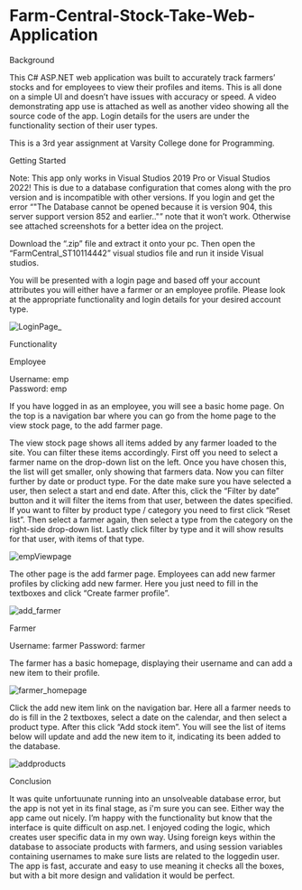 # Farm-Central-Stock-Take-Web-Application

Background

This C# ASP.NET web application was built to accurately track farmers’ stocks and for employees to view their profiles and items. This is all done on a simple UI and doesn’t have issues with accuracy or speed. A video demonstrating app use is attached as well as another video showing all the source code of the app.
Login details for the users are under the functionality section of their user types.

This is a 3rd year assignment at Varsity College done for Programming.

Getting Started

Note: This app only works in Visual Studios 2019 Pro or Visual Studios 2022! This is due to a database configuration that comes along with the pro version and is incompatible with other versions. If you login and get the error “"The Database cannot be opened because it is version 904, this server support version 852 and earlier.."” note that it won’t work.  Otherwise see attached screenshots for a better idea on the project.

Download the “.zip” file and extract it onto your pc. Then open the “FarmCentral_ST10114442” visual studios file and run it inside Visual studios.

You will be presented with a login page and based off your account attributes you will either have a farmer or an employee profile. Please look at the appropriate functionality and login details for your desired account type.

![LoginPage_](https://user-images.githubusercontent.com/101861214/178948707-04f04db7-02d7-4e77-9ead-924770f41834.png)


Functionality 

Employee 

Username: emp	
Password: emp

If you have logged in as an employee, you will see a basic home page. On the top is a navigation bar where you can go from the home page to the view stock page, to the add farmer page.

The view stock page shows all items added by any farmer loaded to the site. You can filter these items accordingly. First off you need to select a farmer name on the drop-down list on the left. Once you have chosen this, the list will get smaller, only showing that farmers data. Now you can filter further by date or product type. For the date make sure you have selected a user, then select a start and end date. After this, click the “Filter by date” button and it will filter the items from that user, between the dates specified. If you want to filter by product type / category you need to first click “Reset list”. Then select a farmer again, then select a type from the category on the right-side drop-down list. Lastly click filter by type and it will show results for that user, with items of that type.


![empViewpage](https://user-images.githubusercontent.com/101861214/178948803-0fa07fea-ef75-4c71-8e34-78038cb94246.png)

The other page is the add farmer page. Employees can add new farmer profiles by clicking add new farmer. Here you just need to fill in the textboxes and click “Create farmer profile”.


![add_farmer](https://user-images.githubusercontent.com/101861214/178948870-3ffae01c-72f7-4d8c-a910-5e24d7fb12a9.png)


Farmer

Username: farmer
Password: farmer

The farmer has a basic homepage, displaying their username and can add a new item to their profile.


![farmer_homepage](https://user-images.githubusercontent.com/101861214/178948940-9afd35c9-7d55-41e8-a9a4-cd925480a9dd.png)


Click the add new item link on the navigation bar. Here all a farmer needs to do is fill in the 2 textboxes, select a date on the calendar, and then select a product type. After this click “Add stock item”. You will see the list of items below will update and add the new item to it, indicating its been added to the database.


![addproducts](https://user-images.githubusercontent.com/101861214/178948999-03453b10-e885-400e-a6a4-76e9d4951e90.png)

Conclusion

It was quite unfortuunate running into an unsolveable database error, but the app is not yet in its final stage, as i'm sure you can see. Either way the app came out nicely. I’m happy with the functionality but know that the interface is quite difficult on asp.net. I enjoyed coding the logic, which creates user specific data in my own way. Using foreign keys within the database to associate products with farmers, and using session variables containing usernames to make sure lists are related to the loggedin user. The app is fast, accurate and easy to use meaning it checks all the boxes, but with a bit more design and validation it would be perfect.
